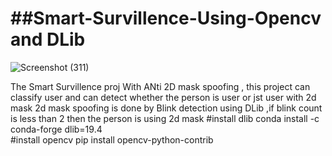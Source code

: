 # ##Smart-Survillence-Using-Opencv and DLib

![Screenshot (311)](https://user-images.githubusercontent.com/30752161/58224261-b0d78400-7d3a-11e9-8515-ca410b8032af.png)


The Smart Survillence proj With ANti 2D mask spoofing ,
this project can classify user and can detect whether the person is user or jst user with 2d mask
2d mask spoofing is done by Blink detection using DLib ,if blink count is less than 2 then the person is using 2d mask 
#install dlib  conda install -c conda-forge dlib=19.4\
#install opencv pip install opencv-python-contrib





